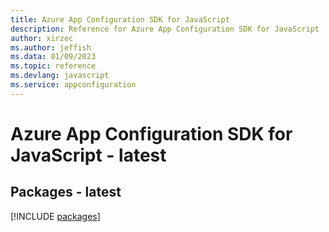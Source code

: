 ```yaml
---
title: Azure App Configuration SDK for JavaScript
description: Reference for Azure App Configuration SDK for JavaScript
author: xirzec
ms.author: jeffish
ms.data: 01/09/2023
ms.topic: reference
ms.devlang: javascript
ms.service: appconfiguration
---
```

# Azure App Configuration SDK for JavaScript - latest
## Packages - latest
[!INCLUDE [packages](app-configuration-index.md)]